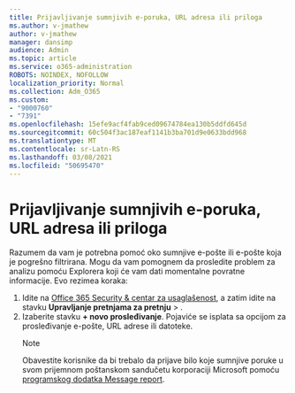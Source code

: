 ```yaml
---
title: Prijavljivanje sumnjivih e-poruka, URL adresa ili priloga
ms.author: v-jmathew
author: v-jmathew
manager: dansimp
audience: Admin
ms.topic: article
ms.service: o365-administration
ROBOTS: NOINDEX, NOFOLLOW
localization_priority: Normal
ms.collection: Adm_O365
ms.custom:
- "9000760"
- "7391"
ms.openlocfilehash: 15efe9acf4fab9ced09674784ea130b5ddfd645d
ms.sourcegitcommit: 60c504f3ac187eaf1141b3ba701d9e0633bdd968
ms.translationtype: MT
ms.contentlocale: sr-Latn-RS
ms.lasthandoff: 03/08/2021
ms.locfileid: "50695470"
---
```

# <a name="report-suspicious-emails-urls-or-attachments"></a>Prijavljivanje sumnjivih e-poruka, URL adresa ili priloga

Razumem da vam je potrebna pomoć oko sumnjive e-pošte ili e-pošte koja je pogrešno filtrirana. Mogu da vam pomognem da prosledite problem za analizu pomoću Explorera koji će vam dati momentalne povratne informacije. Evo rezimea koraka:

1. Idite na [Office 365 Security & centar za usaglašenost](https://go.microsoft.com/fwlink/p/?linkid=2077143), a zatim idite na stavku **Upravljanje pretnjama za pretnju**  >  [](https://go.microsoft.com/fwlink/?linkid=2101521).
2. Izaberite stavku **+ novo prosleđivanje**. Pojaviće se isplata sa opcijom za prosleđivanje e-pošte, URL adrese ili datoteke.
    > [!NOTE]
    > Obavestite korisnike da bi trebalo da prijave bilo koje sumnjive poruke u svom prijemnom poštanskom sandučetu korporaciji Microsoft pomoću [programskog dodatka Message report](https://go.microsoft.com/fwlink/?linkid=2092385).
